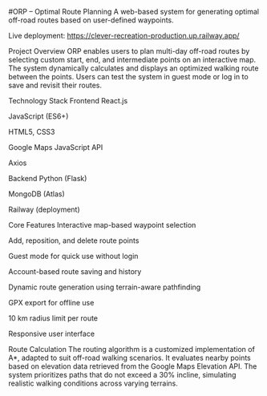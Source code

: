 #ORP – Optimal Route Planning
A web-based system for generating optimal off-road routes based on user-defined waypoints.

Live deployment: https://clever-recreation-production.up.railway.app/

Project Overview
ORP enables users to plan multi-day off-road routes by selecting custom start, end, and intermediate points on an interactive map. The system dynamically calculates and displays an optimized walking route between the points. Users can test the system in guest mode or log in to save and revisit their routes.

Technology Stack
Frontend
React.js

JavaScript (ES6+)

HTML5, CSS3

Google Maps JavaScript API

Axios

Backend
Python (Flask)

MongoDB (Atlas)

Railway (deployment)

Core Features
Interactive map-based waypoint selection

Add, reposition, and delete route points

Guest mode for quick use without login

Account-based route saving and history

Dynamic route generation using terrain-aware pathfinding

GPX export for offline use

10 km radius limit per route

Responsive user interface

Route Calculation
The routing algorithm is a customized implementation of A*, adapted to suit off-road walking scenarios. It evaluates nearby points based on elevation data retrieved from the Google Maps Elevation API. The system prioritizes paths that do not exceed a 30% incline, simulating realistic walking conditions across varying terrains.
